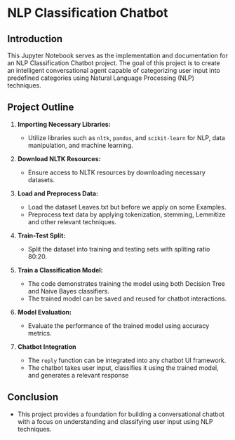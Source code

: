 # NLP Classification Chatbot
## Introduction

This Jupyter Notebook serves as the implementation and documentation for an NLP Classification Chatbot project. The goal of this project is to create an intelligent conversational agent capable of categorizing user input into predefined categories using Natural Language Processing (NLP) techniques.

## Project Outline

1. **Importing Necessary Libraries:**
   - Utilize libraries such as `nltk`, `pandas`, and `scikit-learn` for NLP, data manipulation, and machine learning.

2. **Download NLTK Resources:**
   - Ensure access to NLTK resources by downloading necessary datasets.

3. **Load and Preprocess Data:**
   - Load the dataset Leaves.txt but before we apply on some Examples.
   - Preprocess text data by applying tokenization, stemming, Lemmitize and other relevant techniques.

4. **Train-Test Split:**
   - Split the dataset into training and testing sets with spliting ratio 80:20.

5. **Train a Classification Model:**
   - The code demonstrates training the model using both Decision Tree and Naive Bayes classifiers.
   - The trained model can be saved and reused for chatbot interactions.

6. **Model Evaluation:**
   - Evaluate the performance of the trained model using accuracy metrics.

7. **Chatbot Integration**
   - The `reply` function can be integrated into any chatbot UI framework.
   - The chatbot takes user input, classifies it using the trained model, and generates a relevant response

## **Conclusion**
   - This project provides a foundation for building a conversational chatbot with a focus on understanding and classifying user input using NLP techniques.
